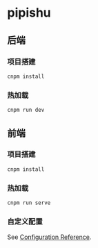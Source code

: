 # pipishu

## 后端

### 项目搭建

```
cnpm install
```

### 热加载

```
cnpm run dev
```



## 前端

### 项目搭建

```
cnpm install
```

### 热加载

```
cnpm run serve
```

### 自定义配置

See [Configuration Reference](https://cli.vuejs.org/config/).
